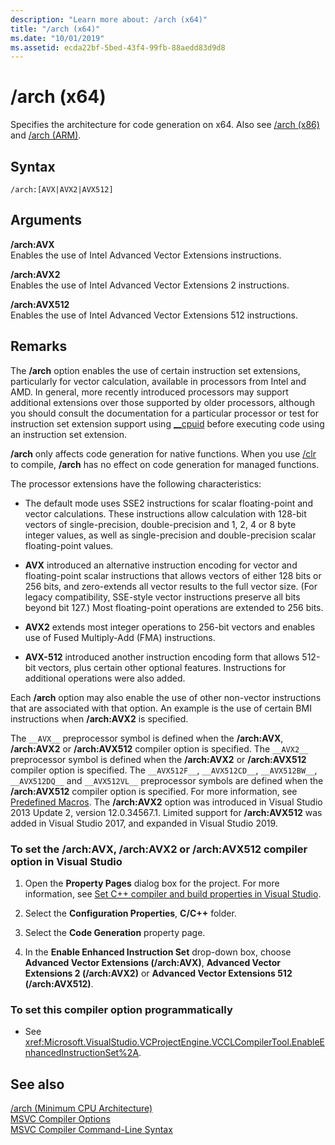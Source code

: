 ```yaml
---
description: "Learn more about: /arch (x64)"
title: "/arch (x64)"
ms.date: "10/01/2019"
ms.assetid: ecda22bf-5bed-43f4-99fb-88aedd83d9d8
---
```

# /arch (x64)

Specifies the architecture for code generation on x64. Also see [/arch (x86)](arch-x86.md) and [/arch (ARM)](arch-arm.md).

## Syntax

```
/arch:[AVX|AVX2|AVX512]
```

## Arguments

**/arch:AVX**<br/>
Enables the use of Intel Advanced Vector Extensions instructions.

**/arch:AVX2**<br/>
Enables the use of Intel Advanced Vector Extensions 2 instructions.

**/arch:AVX512**<br/>
Enables the use of Intel Advanced Vector Extensions 512 instructions.

## Remarks

The **/arch** option enables the use of certain instruction set extensions, particularly for vector calculation, available in processors from Intel and AMD. In general, more recently introduced processors may support additional extensions over those supported by older processors, although you should consult the documentation for a particular processor or test for instruction set extension support using [__cpuid](../../intrinsics/cpuid-cpuidex.md) before executing code using an instruction set extension.

**/arch** only affects code generation for native functions. When you use [/clr](clr-common-language-runtime-compilation.md) to compile, **/arch** has no effect on code generation for managed functions.

The processor extensions have the following characteristics:

- The default mode uses SSE2 instructions for scalar floating-point and vector calculations. These instructions allow calculation with 128-bit vectors of single-precision, double-precision and 1, 2, 4 or 8 byte integer values, as well as single-precision and double-precision scalar floating-point values.

- **AVX** introduced an alternative instruction encoding for vector and floating-point scalar instructions that allows vectors of either 128 bits or 256 bits, and zero-extends all vector results to the full vector size. (For legacy compatibility, SSE-style vector instructions preserve all bits beyond bit 127.) Most floating-point operations are extended to 256 bits.

- **AVX2** extends most integer operations to 256-bit vectors and enables use of Fused Multiply-Add (FMA) instructions.

- **AVX-512** introduced another instruction encoding form that allows 512-bit vectors, plus certain other optional features. Instructions for additional operations were also added.

Each **/arch** option may also enable the use of other non-vector instructions that are associated with that option. An example is the use of certain BMI instructions when **/arch:AVX2** is specified.

The `__AVX__` preprocessor symbol is defined when the **/arch:AVX**, **/arch:AVX2** or **/arch:AVX512** compiler option is specified. The `__AVX2__` preprocessor symbol is defined when the **/arch:AVX2** or **/arch:AVX512** compiler option is specified. The `__AVX512F__`, `__AVX512CD__`, `__AVX512BW__`, `__AVX512DQ__` and `__AVX512VL__` preprocessor symbols are defined when the **/arch:AVX512** compiler option is specified. For more information, see [Predefined Macros](../../preprocessor/predefined-macros.md). The **/arch:AVX2** option was introduced in Visual Studio 2013 Update 2, version 12.0.34567.1. Limited support for **/arch:AVX512** was added in Visual Studio 2017, and expanded in Visual Studio 2019.

### To set the /arch:AVX, /arch:AVX2 or /arch:AVX512 compiler option in Visual Studio

1. Open the **Property Pages** dialog box for the project. For more information, see [Set C++ compiler and build properties in Visual Studio](../working-with-project-properties.md).

1. Select the **Configuration Properties**, **C/C++** folder.

1. Select the **Code Generation** property page.

1. In the **Enable Enhanced Instruction Set** drop-down box, choose **Advanced Vector Extensions (/arch:AVX)**, **Advanced Vector Extensions 2 (/arch:AVX2)** or **Advanced Vector Extensions 512 (/arch:AVX512)**.

### To set this compiler option programmatically

- See <xref:Microsoft.VisualStudio.VCProjectEngine.VCCLCompilerTool.EnableEnhancedInstructionSet%2A>.

## See also

[/arch (Minimum CPU Architecture)](arch-minimum-cpu-architecture.md)<br/>
[MSVC Compiler Options](compiler-options.md)<br/>
[MSVC Compiler Command-Line Syntax](compiler-command-line-syntax.md)
